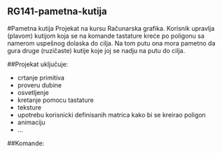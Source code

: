 ## RG141-pametna-kutija

#Pametna kutija
Projekat na kursu Računarska grafika. 
Korisnik upravlja (plavom) kutijom koja se na komande tastature kreće po poligonu sa namerom uspešnog dolaska do cilja. Na tom putu ona mora pametno da gura druge (ruzičaste) kutije koje joj se nadju na putu do cilja.

##Projekat uključuje: 
   - crtanje primitiva
   - proveru dubine
   - osvetljenje
   - kretanje pomocu tastature
   - teksture
   - upotrebu korisnicki definisanih matrica kako bi se kreirao poligon
   - animaciju
   - …

##Komande: